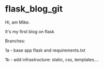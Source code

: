# flask_blog_git

Hi, am Mike.

It's my first blog on flask


Branches:

1a - base app flask and requirements.txt

1b - add infrastructure: static, css, templates.... 
